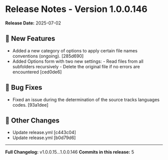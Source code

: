 ﻿# Release Notes - Version 1.0.0.146

**Release Date:** 2025-07-02

## 🚀 New Features
- Added a new category of options to apply certain file names conventions (ongoing). [285d690]
- Added Options form with two new settings:  - Read files from all subfolders recursively  - Delete the original file if no errors are encountered [ced0de6]

## 🐛 Bug Fixes
- Fixed an issue during the determination of the source tracks languages codes. [93a1dee]

## 🔧 Other Changes
- Update release.yml [c443c04]
- Update release.yml [b0d79d6]

---
**Full Changelog:** v1.0.0.15...1.0.0.146
**Commits in this release:** 5
